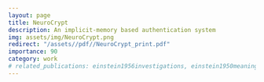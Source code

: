 ```yaml
---
layout: page
title: NeuroCrypt
description: An implicit-memory based authentication system
img: assets/img/NeuroCrypt.png
redirect: "/assets//pdf//NeuroCrypt_print.pdf"
importance: 90
category: work
# related_publications: einstein1956investigations, einstein1950meaning
---
```

